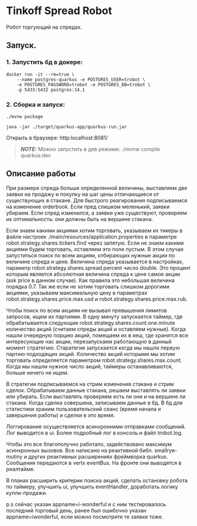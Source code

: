 # Tinkoff Spread Robot

Робот торгующий на спредах. 

## Запуск. 

### 1. Запустить бд в докере:
```shell script
docker run -it --rm=true \
    --name postgres-quarkus -e POSTGRES_USER=trobot \
    -e POSTGRES_PASSWORD=trobot -e POSTGRES_DB=trobot \
    -p 5433:5432 postgres:14.1
```
### 2. Сборка и запуск: 
```shell script
./mvnw package
```
```shell script
java -jar ./target/quarkus-app/quarkus-run.jar
```
Открыть в браузере: http:localhost:8081/

> **_NOTE:_**  Можно запустить в дев режиме: ./mvnw compile quarkus:dev

## Описание работы

При размере спреда больше определенной величины, выставляем две заявки на продажу и покупку на шаг цены отличающиеся 
от существующих в стакане. Для быстрого реагирования подписываемся на изменение orderbook. Если пред слишком меленький, 
заявки убираем. Если спред изменился, а заявки уже существуют, проверяем их оптимальность: они должны быть на вершине стакана. 

Если знаем какими акциями хотим торговать, указываем их тикеры в файле настроек ./main/resources/application.properties 
в параметре robot.strategy.shares.tickers.find через запятую. Если не знаем какими акциями будем торговать, оставляем это поле пустым.
В этом случае запуститься поиск по всем акциям, отбирающих нужные акции по величине спреда и цене. 
Величина спреда указывается в настройках, параметр robot.strategy.shares.spread.percent число double. 
Это процент которым является абсолютная величина спреда к цене самое акции (ask price в данном случае). Как правила это небольшая величина порядка 0.7.
Так же если не хотим торговать слишком дорогими акциями, указываем максимальную цену 
в параметрах robot.strategy.shares.price.max.usd и robot.strategy.shares.price.max.rub.

Чтобы поиск по всем акциям не вызывал превышения лимитов запросов, ищем их партиями. 
В одну минуту запускается таймер, где обрабатывается следующие robot.strategy.shares.count.one.minute количество акций (считаем спреды акций и оставляем нужные).
Когда нашли очередную порцию акций, помещаем их в кеш, где хранятся все интересующие нас акции, перезапускаем работающую в данный момент стратегию.
Старатегия запускается когда мы нашли первую партию подходящих акций. 
Количество акций которыми мы хотим торговать определяется параметром robot.strategy.shares.max.count. 
Когда мы нашли нужное число акций, таймеры останавливаются, больше ничего не ищем. 

В стратегии подписываемся на стрим изменения стакана и стрим сделок. 
Обрабатываем данные стакана, решаем выставлять ли заявки или убирать. Если выставлять проверяем есть ли они и на вершине ли стакана.
Когда сделка совершена, записываем данные в бд. 
В бд для статистики храним пользовательский сеанс (время начала и завершения работы) и сделки в это время.

Логгирование осуществляется асинхронними отправками сообщений. Лог выводится в ui. Более подробный лог в консоль и файл trobot.log.

Чтобы это все благополучно работало, задействовано максимум асинхронных вызовов. Все написано на реактивной библ. smallrye-mutiny 
и других реактивных расширениях фреймворка quarkus. Сообщения передаются в vertx eventBus. На фронте они выводятся в реалтайме.

В планах расширить критерии поиска акций, сделать остановку робота по таймеру, улучшить ui, улучшить eventHandler, доработать логику купли-продажи.

p.s сейчас указан appname=i-wonderful и с ним тестировалось последний торговый день, 
ранее был ошибочно указан appname=iwonderful, если можно посмотрите те заявки тоже.



                                     
